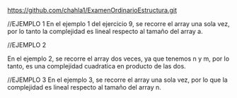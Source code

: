 https://github.com/chahla1/ExamenOrdinarioEstructura.git


//EJEMPLO 1
En el ejemplo 1 del ejercicio 9, se recorre el array una sola vez,
por lo tanto la complejidad es lineal respecto al tamaño del array a.

//EJEMPLO 2

En el ejemplo 2, se recorre el array dos veces, ya que tenemos n y m,
por lo tanto, es una complejidad cuadratica en producto de las dos.


//EJEMPLO 3
En el ejemplo 3, se recorre el array una sola vez, por lo que la complejidad es 
lineal respecto al tamaño del array n.


